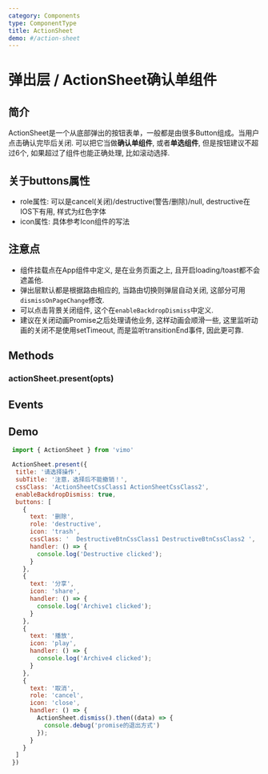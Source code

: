 ```yaml
---
category: Components
type: ComponentType
title: ActionSheet
demo: #/action-sheet
---
```


# 弹出层 / ActionSheet确认单组件

## 简介

 ActionSheet是一个从底部弹出的按钮表单，一般都是由很多Button组成。当用户点击确认完毕后关闭. 可以把它当做**确认单组件**, 或者**单选组件**, 但是按钮建议不超过6个, 如果超过了组件也能正确处理,
   比如滚动选择.

## 关于buttons属性
 - role属性: 可以是cancel(关闭)/destructive(警告/删除)/null, destructive在IOS下有用, 样式为红色字体
 - icon属性: 具体参考Icon组件的写法

## 注意点

 - 组件挂载点在App组件中定义, 是在业务页面之上, 且开启loading/toast都不会遮盖他.
 - 弹出层默认都是根据路由相应的, 当路由切换则弹层自动关闭, 这部分可用`dismissOnPageChange`修改.
 - 可以点击背景关闭组件, 这个在`enableBackdropDismiss`中定义.
 - 建议在关闭动画Promise之后处理请他业务, 这样动画会顺滑一些, 这里监听动画的关闭不是使用setTimeout, 而是监听transitionEnd事件, 因此更可靠.


## Methods

### actionSheet.present(opts)




## Events

## Demo

```js
 import { ActionSheet } from 'vimo'

 ActionSheet.present({
  title: '请选择操作',
  subTitle: '注意，选择后不能撤销！',
  cssClass: 'ActionSheetCssClass1 ActionSheetCssClass2',
  enableBackdropDismiss: true,
  buttons: [
    {
      text: '删除',
      role: 'destructive',
      icon: 'trash',
      cssClass: '  DestructiveBtnCssClass1 DestructiveBtnCssClass2 ',
      handler: () => {
        console.log('Destructive clicked');
      }
    },
    {
      text: '分享',
      icon: 'share',
      handler: () => {
        console.log('Archive1 clicked');
      }
    },
    {
      text: '播放',
      icon: 'play',
      handler: () => {
        console.log('Archive4 clicked');
      }
    },
    {
      text: '取消',
      role: 'cancel',
      icon: 'close',
      handler: () => {
        ActionSheet.dismiss().then((data) => {
          console.debug('promise的退出方式')
        });
      }
    }
  ]
 })
```
